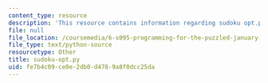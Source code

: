 ```yaml
---
content_type: resource
description: 'This resource contains information regarding sudoku opt.py. '
file: null
file_location: /coursemedia/6-s095-programming-for-the-puzzled-january-iap-2018/fe7b4c09ce0e2db0d4789a8f0dcc25da_sudoku-opt.py
file_type: text/python-source
resourcetype: Other
title: sudoku-opt.py
uid: fe7b4c09-ce0e-2db0-d478-9a8f0dcc25da
---
```

